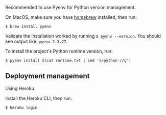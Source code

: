 Recommended to use Pyenv for Python version management.

On MacOS, make sure you have [homebrew](https://brew.sh/) installed, then run:

```
$ brew install pyenv
```

Validate the installation worked by running `$ pyenv --version`. You should see output like: `pyenv 2.3.27`.

To install the project's Python runtime version, run:

```
$ pyenv install $(cat runtime.txt | sed 's/python-//g')
```

## Deployment management

Using Heroku.

Install the Heroku CLI, then run:

```
$ heroku login
```
